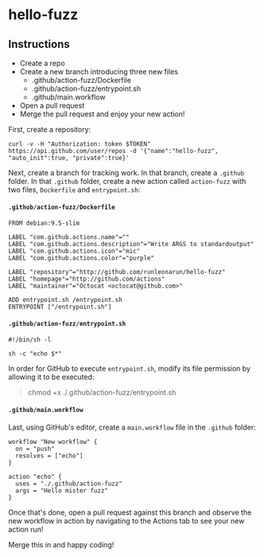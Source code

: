 # hello-fuzz

## Instructions

* Create a repo
* Create a new branch introducing three new files
  * .github/action-fuzz/Dockerfile
  * .github/action-fuzz/entrypoint.sh
  * .github/main.workflow
* Open a pull request
* Merge the pull request and enjoy your new action!

First, create a repository:

```
curl -v -H "Authorization: token $TOKEN" https://api.github.com/user/repos -d '{"name":"hello-fuzz", "auto_init":true, "private":true}'
```

Next, create a branch for tracking work. In that branch, create a `.github` folder. In that `.github` folder, create a new action called `action-fuzz` with two files, `Dockerfile` and `entrypoint.sh`:

#### `.github/action-fuzz/Dockerfile`
```
FROM debian:9.5-slim

LABEL "com.github.actions.name"=""
LABEL "com.github.actions.description"="Write ARGS to standardoutput"
LABEL "com.github.actions.icon"="mic"
LABEL "com.github.actions.color"="purple"

LABEL "repository"="http://github.com/runleonarun/hello-fuzz"
LABEL "homepage"="http://github.com/actions"
LABEL "maintainer"="Octocat <octocat@github.com>"

ADD entrypoint.sh /entrypoint.sh
ENTRYPOINT ["/entrypoint.sh"]
```

#### `.github/action-fuzz/entrypoint.sh`
```
#!/bin/sh -l

sh -c "echo $*"
```

In order for GitHub to execute `entrypoint.sh`, modify its file permission by allowing it to be executed:

> chmod +x ./.github/action-fuzz/entrypoint.sh

#### `.github/main.workflow`

Last, using GitHub's editor, create a `main.workflow` file in the `.github` folder:

```
workflow "New workflow" {
  on = "push"
  resolves = ["echo"]
}

action "echo" {
  uses = "./.github/action-fuzz"
  args = "Hello mister fuzz"
}
```

Once that's done, open a pull request against this branch and observe the new workflow in action by navigating to the Actions tab to see your new action run!

Merge this in and happy coding!

